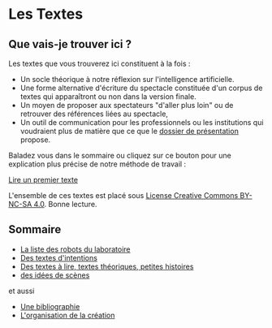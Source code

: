 Les Textes
===========

Que vais-je trouver ici ?
-------------------------

Les textes que vous trouverez ici constituent à la fois :
-  Un socle théorique à notre réflexion sur l'intelligence artificielle.
-  Une forme alternative d'écriture du spectacle constituée d'un corpus de textes qui apparaîtront ou non dans la version finale.
-  Un moyen de proposer aux spectateurs "d'aller plus loin" ou de retrouver des références liées au spectacle,
-  Un outil de communication pour les professionnels ou les institutions qui voudraient plus de matière que ce que le [dossier de présentation](http://cienokill.fr/wp-content/uploads/2017/11/TURING-TEST.pdf) propose.

Baladez vous dans le sommaire ou cliquez sur ce bouton pour une explication plus précise de notre méthode de travail :

<a class="turing-button" href="methode-de-travail.html">Lire un premier texte</a>

L'ensemble de ces textes est placé sous [License Creative Commons BY-NC-SA 4.0](https://creativecommons.org/licenses/by-nc-sa/4.0/). Bonne lecture.

Sommaire
--------

-  [La liste des robots du laboratoire](robots)
-  [Des textes d'intentions](intentions)
-  [Des textes à lire, textes théoriques, petites histoires](textes)
-  [des idées de scènes](scenes)

et aussi

-  [Une bibliographie](bibliographie.md)
-  [L'organisation de la création](organisation)
